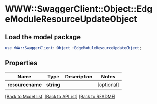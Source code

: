 # WWW::SwaggerClient::Object::EdgeModuleResourceUpdateObject

## Load the model package
```perl
use WWW::SwaggerClient::Object::EdgeModuleResourceUpdateObject;
```

## Properties
Name | Type | Description | Notes
------------ | ------------- | ------------- | -------------
**resourcename** | **string** |  | [optional] 

[[Back to Model list]](../README.md#documentation-for-models) [[Back to API list]](../README.md#documentation-for-api-endpoints) [[Back to README]](../README.md)


